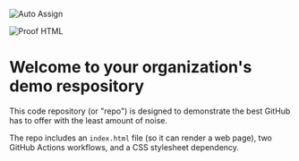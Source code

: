 ![Auto Assign](https://github.com/TechBoostersSoftware/demo-repository/actions/workflows/auto-assign.yml/badge.svg)

![Proof HTML](https://github.com/TechBoostersSoftware/demo-repository/actions/workflows/proof-html.yml/badge.svg)

# Welcome to your organization's demo respository
This code repository (or "repo") is designed to demonstrate the best GitHub has to offer with the least amount of noise.

The repo includes an `index.html` file (so it can render a web page), two GitHub Actions workflows, and a CSS stylesheet dependency.
